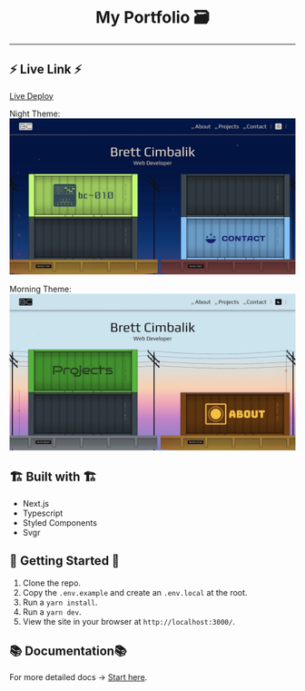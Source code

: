 <div align="center">
  <h1>My Portfolio 🗃️</h1>
</div>

---

## ⚡ Live Link ⚡

[Live Deploy](https://my-site-2-six.vercel.app/)

Night Theme:
![Homepage of my portfolio](public/my-portfolio-homepage-desktop-night.jpg)

Morning Theme:
![Homepage of my portfolio](public/my-portfolio-homepage-desktop-morning.jpg)

## 🏗️ Built with 🏗️

- Next.js
- Typescript
- Styled Components
- Svgr

## 🚦 Getting Started 🚦

1. Clone the repo.
2. Copy the `.env.example` and create an `.env.local` at the root.
3. Run a `yarn install`.
4. Run a `yarn dev`.
5. View the site in your browser at `http://localhost:3000/`.

## 📚 Documentation📚

For more detailed docs -> [Start here](docs).
